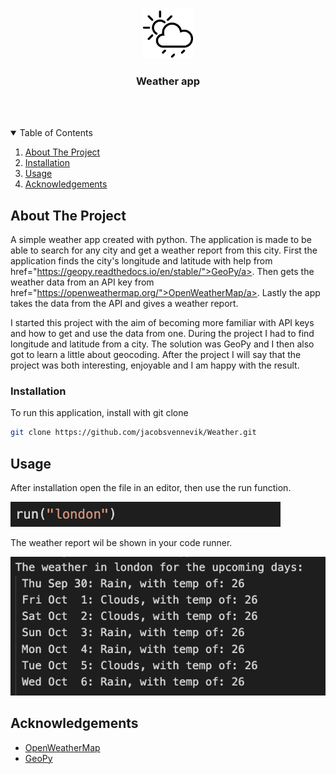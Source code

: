
<!-- PROJECT LOGO -->
<br />
<p align="center">
  <img src="images/weatherIcon.png" alt="Logo" width="80" height="80">
  <h3 align="center">Weather app</h3>
     <br />
    <br />
</p>



<!-- TABLE OF CONTENTS -->
<details open="open">
  <summary>Table of Contents</summary>
  <ol>
    <li>
      <a href="#about-the-project">About The Project</a>
    </li>
    <li><a href="#installation">Installation</a></li>
    <li><a href="#usage">Usage</a></li>
    <li><a href="#acknowledgements">Acknowledgements</a></li>
  </ol>
</details>



<!-- ABOUT THE PROJECT -->
## About The Project

A simple weather app created with python. The application is made to be able to search for any city and get a weather report from this city. First the application finds the city's longitude and latitude with help from href="https://geopy.readthedocs.io/en/stable/">GeoPy/a>. Then gets the weather data from an API key from href="https://openweathermap.org/">OpenWeatherMap/a>. Lastly the app takes the data from the API and gives a weather report. 

  

I started this project with the aim of becoming more familiar with API keys and how to get and use the data from one. During the project I had to find longitude and latitude from a city. The solution was GeoPy and I then also got to learn a little about geocoding. After the project I will say that the project was both interesting, enjoyable and I am happy with the result. 



<!-- Installation -->
### Installation

To run this application, install with git clone

   ```sh
   git clone https://github.com/jacobsvennevik/Weather.git
   ```

<!-- USAGE EXAMPLES -->
## Usage


After installation open the file in an editor, then use the run function. 


![Usage run screenshot][usagesRun]

The weather report wil be shown in your code runner.

![Usage result screenshot][usagesResult]



<!-- ACKNOWLEDGEMENTS -->
## Acknowledgements
* [OpenWeatherMap](https://openweathermap.org/)
* [GeoPy](https://geopy.readthedocs.io/en/stable/)


<!-- IMAGES -->
[usagesRun]: images/usagesRun.png
[usagesResult]: images/usagesResult.png








